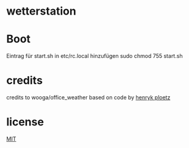 # wetterstation

# Boot
Eintrag für start.sh in etc/rc.local hinzufügen
sudo chmod 755 start.sh

# credits
credits to wooga/office_weather 
based on code by [henryk ploetz](https://hackaday.io/project/5301-reverse-engineering-a-low-cost-usb-co-monitor/log/17909-all-your-base-are-belong-to-us)

# license

[MIT](http://opensource.org/licenses/MIT)
